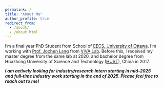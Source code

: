 ```yaml
---
permalink: /
title: "About Me"
author_profile: true
redirect_from: 
  - /about/
  - /about.html
---
```

I’m a final year PhD Student from School of [EECS, University of Ottawa](https://www.uottawa.ca/faculty-engineering/school-electrical-engineering-computer-science). I’m working with [Prof. Jochen Lang](https://www.site.uottawa.ca/~jlang/) from [VIVA Lab](https://www.site.uottawa.ca/research/viva/). Before this, I received my master degree from the same lab at 2020, and bachelor degree from Huazhong University of Science and Technology ([HUST](https://english.hust.edu.cn/)), China in 2017.

<strong><em> I am actively looking for industry/research intern starting in mid-2025 and full-time industry work starting in the end of 2025. Please feel free to reach out to me! </em></strong>

<script type='text/javascript' id='clustrmaps' src='//cdn.clustrmaps.com/map_v2.js?cl=080808&w=300&t=tt&d=lBoqN_BNN5IZuGaZ-_A2JKpVEtS-_6S_xAhwtsWDgOA&co=ffffff&cmo=63a6f2&cmn=ff5900&ct=808080'></script>
